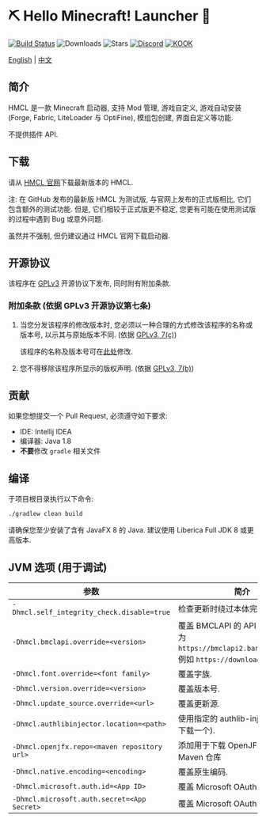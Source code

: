 # ⛏ Hello Minecraft! Launcher 💎
[![Build Status](https://ci.huangyuhui.net/job/HMCL/badge/icon?.svg)](https://ci.huangyuhui.net/job/HMCL)
![Downloads](https://img.shields.io/github/downloads/huanghongxun/HMCL/total)
![Stars](https://img.shields.io/github/stars/huanghongxun/HMCL)
[![Discord](https://img.shields.io/discord/995291757799538688.svg?label=&logo=discord&logoColor=ffffff&color=7389D8&labelColor=6A7EC2)](https://discord.gg/jVvC7HfM6U)
[![KOOK](https://img.shields.io/badge/KOOK-HMCL-brightgreen)](https://kook.top/Kx7n3t)

[English](https://github.com/huanghongxun/HMCL/blob/javafx/README.md) | [中文](https://github.com/huanghongxun/HMCL/blob/javafx/README_cn.md)

## 简介
HMCL 是一款 Minecraft 启动器, 支持 Mod 管理, 游戏自定义, 游戏自动安装 (Forge, Fabric, LiteLoader 与 OptiFine), 模组包创建, 界面自定义等功能.

不提供插件 API.

## 下载
请从 [HMCL 官网](https://hmcl.huangyuhui.net/download)下载最新版本的 HMCL.

注: 在 GitHub 发布的最新版 HMCL 为测试版, 与官网上发布的正式版相比, 它们包含额外的测试功能. 但是, 它们相较于正式版更不稳定, 您更有可能在使用测试版的过程中遇到 Bug 或意外问题.

虽然并不强制, 但仍建议通过 HMCL 官网下载启动器.

## 开源协议
该程序在 [GPLv3](https://www.gnu.org/licenses/gpl-3.0.html) 开源协议下发布, 同时附有附加条款.

### 附加条款 (依据 GPLv3 开源协议第七条)
1. 当您分发该程序的修改版本时, 您必须以一种合理的方式修改该程序的名称或版本号, 以示其与原始版本不同. (依据 [GPLv3, 7(c)](https://github.com/huanghongxun/HMCL/blob/11820e31a85d8989e41d97476712b07e7094b190/LICENSE#L372-L374))

   该程序的名称及版本号可在[此处](https://github.com/huanghongxun/HMCL/blob/javafx/HMCL/src/main/java/org/jackhuang/hmcl/Metadata.java#L33-L35)修改.

2. 您不得移除该程序所显示的版权声明. (依据 [GPLv3, 7(b)](https://github.com/huanghongxun/HMCL/blob/11820e31a85d8989e41d97476712b07e7094b190/LICENSE#L368-L370))

## 贡献
如果您想提交一个 Pull Request, 必须遵守如下要求:
* IDE: Intellij IDEA
* 编译器: Java 1.8
* **不要**修改 `gradle` 相关文件

## 编译
于项目根目录执行以下命令:

```bash
./gradlew clean build
```

请确保您至少安装了含有 JavaFX 8 的 Java. 建议使用 Liberica Full JDK 8 或更高版本.

## JVM 选项 (用于调试)
| 参数                                         | 简介                                        |
|----------------------------------------------|---------------------------------------------|
| `-Dhmcl.self_integrity_check.disable=true`   | 检查更新时绕过本体完整性检查.               |
| `-Dhmcl.bmclapi.override=<version>`          | 覆盖 BMCLAPI 的 API Root, 默认值为 `https://bmclapi2.bangbang93.com`. 例如 `https://download.mcbbs.net`. |
| `-Dhmcl.font.override=<font family>`         | 覆盖字族.                                   |
| `-Dhmcl.version.override=<version>`          | 覆盖版本号.                                 |
| `-Dhmcl.update_source.override=<url>`        | 覆盖更新源.                                 |
| `-Dhmcl.authlibinjector.location=<path>`     | 使用指定的 authlib-injector (而非下载一个). |
| `-Dhmcl.openjfx.repo=<maven repository url>` | 添加用于下载 OpenJFX 的自定义 Maven 仓库    |
| `-Dhmcl.native.encoding=<encoding>`          | 覆盖原生编码.                               |
| `-Dhmcl.microsoft.auth.id=<App ID>`          | 覆盖 Microsoft OAuth App ID.                |
| `-Dhmcl.microsoft.auth.secret=<App Secret>`  | 覆盖 Microsoft OAuth App 密钥.              |

